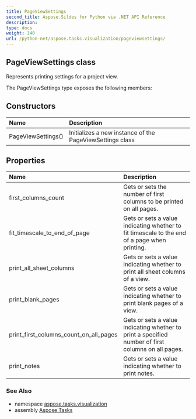 ```yaml
---
title: PageViewSettings
second_title: Aspose.Sildes for Python via .NET API Reference
description: 
type: docs
weight: 140
url: /python-net/aspose.tasks.visualization/pageviewsettings/
---
```


## PageViewSettings class

Represents printing settings for a project view.

The PageViewSettings type exposes the following members:
## Constructors
| Name | Description |
| :- | :- |
|PageViewSettings()|Initializes a new instance of the PageViewSettings class|
## Properties
| Name | Description |
| :- | :- |
|first_columns_count|Gets or sets the number of first columns to be printed on all pages.|
|fit_timescale_to_end_of_page|Gets or sets a value indicating whether to fit timescale to the end of a page when printing.|
|print_all_sheet_columns|Gets or sets a value indicating whether to print all sheet columns of a view.|
|print_blank_pages|Gets or sets a value indicating whether to print blank pages of a view.|
|print_first_columns_count_on_all_pages|Gets or sets a value indicating whether to print a specified number of first columns on all pages.|
|print_notes|Gets or sets a value indicating whether to print notes.|

### See Also

* namespace [aspose.tasks.visualization](/python-net/aspose.tasks.visualization/)
* assembly [Aspose.Tasks](/tasks/python-net/)

